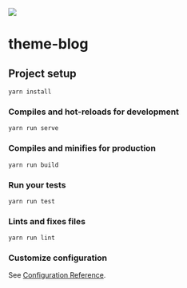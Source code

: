 
<p><img src="https://lh3.googleusercontent.com/1v5kjzvvKenrq3966G_UyGEBK5JWPRrhnm-Iv95gje1-v2AXEdh-Fe782Kw5GMDk4EemJlnA_S5JUh61AfsoNP-C4QEqofqIJM98Pa3vCuApvLZh7bsXEnxWNzCUEDDgFyctNjlh9FFNOhXbDYu2CJ608JWj8k5CD_P4zMrWS6Vb-FHCXkUqeLR6Q1zAGSZXbzahE0PmMziId9qm5X9KCDJUrDXYyrCtlXyfRhLv4FnrTsxTZbocuT2yr-Pugh2ib95Dy2jT5wI3txXgb0GZbEex_pbxN1deE4dknPEPjOuODnc_iiv7qJWug6iOEszdv4lzV7W2gKix19un0NPrwfSkqONYrxHUYBzoHN4YPYzhVijKTBa_eo_1Fdu8BamLRANnjl3MrcE_doOAf3fV6K6tEJeQNOgRGvciPJwuNTxsyY4U9A3PaifN58fXcu-4CogRa3pkmjh5jI2Rlf6KzWtPlPL4pl_fFINDrsCf1X4XnMKZXA3gwMHywz5GnVy3o-uPC9eWHADwsMzI8pOpXUKIpKX1m7VPGKz-pXDi4SBTH-H1tw3hUP-IoI4cVAXd-wlROYrsPrvW_tUONf_Sr2xHXR8379aoEmuI8oTO-Xccwe6GfTggP1V3DJaYt5kZ6M6ijm7n_UhWL_uX49UwZCRyceAoJa3nTBrqtLXlNvGn0OH4KSOtTEE1GomXKFdSEaAbeRZ0V9o2_xaC3A25a_9T=w299-h625-no?authuser=0"></img></p>


# theme-blog

## Project setup
```
yarn install
```

### Compiles and hot-reloads for development
```
yarn run serve
```

### Compiles and minifies for production
```
yarn run build
```

### Run your tests
```
yarn run test
```

### Lints and fixes files
```
yarn run lint
```

### Customize configuration
See [Configuration Reference](https://cli.vuejs.org/config/).
